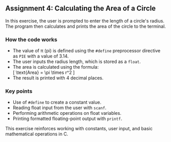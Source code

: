 ## Assignment 4: Calculating the Area of a Circle

In this exercise, the user is prompted to enter the length of a circle's radius. The program then calculates and prints the area of the circle to the terminal.

### How the code works

- The value of π (pi) is defined using the `#define` preprocessor directive as `PIE` with a value of 3.14.
- The user inputs the radius length, which is stored as a `float`.
- The area is calculated using the formula:  
  \[
    \text{Area} = \pi \times r^2
  \]
- The result is printed with 4 decimal places.

### Key points

- Use of `#define` to create a constant value.
- Reading float input from the user with `scanf`.
- Performing arithmetic operations on float variables.
- Printing formatted floating-point output with `printf`.

This exercise reinforces working with constants, user input, and basic mathematical operations in C.